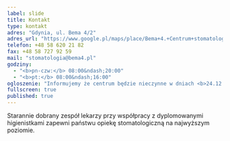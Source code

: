 ```yaml
---
label: slide
title: Kontakt
type: kontakt
adres: "Gdynia, ul. Bema 4/2"
adres_url: "https://www.google.pl/maps/place/Bema+4.+Centrum+stomatologiczne/@54.5131757,18.5409225,18z/data=!4m2!3m1!1s0x46fda731b042040b:0xef62ec1f389b1572"
telefon: +48 58 620 21 82
fax: +48 58 727 92 59
mail: "stomatologia@bema4.pl"
godziny: 
  - "<b>pn-czw:</b> 08:00&ndash;20:00"
  - "<b>pt:</b> 08:00&ndash;16:00"
ogloszenie: "Informujemy że centrum będzie nieczynne w dniach <b>24.12.2014&ndash;26.12.2014</b> oraz <b>31.12.2014&ndash;02.01.2015</b> w związku ze Świętami Bożego Narodzenia oraz Nowym Rokiem."
fullscreen: true
published: true
---
```


Starannie dobrany zespół lekarzy przy współpracy z&nbsp;dyplomowanymi higienistkami zapewni państwu opiekę stomatologiczną na najwyższym poziomie.